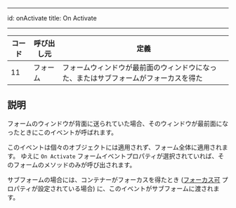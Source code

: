 - - -
id: onActivate title: On Activate
- - -

| コード | 呼び出し元 | 定義                                         |
| --- | ----- | ------------------------------------------ |
| 11  | フォーム  | フォームウィンドウが最前面のウィンドウになった、またはサブフォームがフォーカスを得た |


## 説明

フォームのウィンドウが背面に送られていた場合、そのウィンドウが最前面になったときにこのイベントが呼ばれます。

このイベントは個々のオブジェクトには適用されず、フォーム全体に適用されます。 ゆえに `On Activate` フォームイベントプロパティが選択されていれば、そのフォームのメソッドのみが呼び出されます。

サブフォームの場合には、コンテナーがフォーカスを得たとき ([フォーカス可](FormObjects/properties_Entry.md#フォーカス可) プロパティが設定されている場合) に、このイベントがサブフォームに渡されます。 